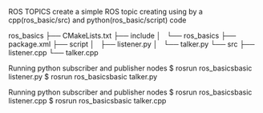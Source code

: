 ROS TOPICS
create a simple ROS topic creating using by a cpp(ros_basic/src) and python(ros_basic/script) code

ros_basics
          ├── CMakeLists.txt
          ├── include
          │   └── ros_basics
          ├── package.xml
          ├── script
          │   ├── listener.py
          │   └── talker.py
          └── src
              ├── listener.cpp
              └── talker.cpp


Running python subscriber and publisher nodes
$ rosrun ros_basicsbasic listener.py
$ rosrun ros_basicsbasic talker.py

Running python subscriber and publisher nodes
$ rosrun ros_basicsbasic listener.cpp
$ rosrun ros_basicsbasic talker.cpp
